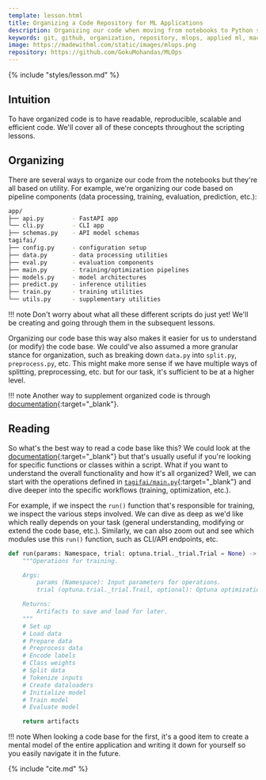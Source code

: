 ```yaml
---
template: lesson.html
title: Organizing a Code Repository for ML Applications
description: Organizing our code when moving from notebooks to Python scripts.
keywords: git, github, organization, repository, mlops, applied ml, machine learning, ml in production, machine learning in production, applied machine learning
image: https://madewithml.com/static/images/mlops.png
repository: https://github.com/GokuMohandas/MLOps
---
```


{% include "styles/lesson.md" %}

## Intuition

To have organized code is to have readable, reproducible, scalable and efficient code. We'll cover all of these concepts throughout the scripting lessons.

## Organizing
There are several ways to organize our code from the notebooks but they're all based on utility. For example, we're organizing our code based on pipeline components (data processing, training, evaluation, prediction, etc.):

```bash linenums="1"
app/
├── api.py        - FastAPI app
└── cli.py        - CLI app
├── schemas.py    - API model schemas
tagifai/
├── config.py     - configuration setup
├── data.py       - data processing utilities
├── eval.py       - evaluation components
├── main.py       - training/optimization pipelines
├── models.py     - model architectures
├── predict.py    - inference utilities
├── train.py      - training utilities
└── utils.py      - supplementary utilities
```

!!! note
    Don't worry about what all these different scripts do just yet! We'll be creating and going through them in the subsequent lessons.

Organizing our code base this way also makes it easier for us to understand (or modify) the code base. We could've also assumed a more granular stance for organization, such as breaking down `data.py` into `split.py`, `preprocess.py`, etc. This might make more sense if we have multiple ways of splitting, preprocessing, etc. but for our task, it's sufficient to be at a higher level.

!!! note
    Another way to supplement organized code is through [documentation](documentation.md){:target="_blank"}.

## Reading
So what's the best way to read a code base like this? We could look at the [documentation](https://gokumohandas.github.io/MLOps/){:target="_blank"} but that's usually useful if you're looking for specific functions or classes within a script. What if you want to understand the overall functionality and how it's all organized? Well, we can start with the operations defined in [`tagifai/main.py`](https://github.com/GokuMohandas/MLOps/blob/main/tagifai/main.py){:target="_blank"} and dive deeper into the specific workflows (training, optimization, etc.).

For example, if we inspect the `run()` function that's responsible for training, we inspect the various steps involved. We can dive as deep as we'd like which really depends on your task (general understanding, modifying or extend the code base, etc.). Similarly, we can also zoom out and see which modules use this `run()` function, such as CLI/API endpoints, etc.

```python linenums="1"
def run(params: Namespace, trial: optuna.trial._trial.Trial = None) -> Dict:
    """Operations for training.

    Args:
        params (Namespace): Input parameters for operations.
        trial (optuna.trial._trial.Trail, optional): Optuna optimization trial. Defaults to None.

    Returns:
        Artifacts to save and load for later.
    """
    # Set up
    # Load data
    # Prepare data
    # Preprocess data
    # Encode labels
    # Class weights
    # Split data
    # Tokenize inputs
    # Create dataloaders
    # Initialize model
    # Train model
    # Evaluate model

    return artifacts
```

!!! note
    When looking a code base for the first, it's a good item to create a mental model of the entire application and writing it down for yourself so you easily navigate it in the future.

<!-- Citation -->
{% include "cite.md" %}
